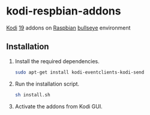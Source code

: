 # kodi-respbian-addons
[Kodi](https://kodi.wiki/view/HOW-TO:Install_Kodi_on_Raspberry_Pi) [19](https://kodi.tv/article/kodi-matrix-19-4-release/) addons on [Raspbian](https://www.raspberrypi.com/software/) [bullseye](https://www.raspberrypi.com/news/raspberry-pi-os-debian-bullseye/) environment

## Installation

1. Install the required dependencies.

   ```bash
   sudo apt-get install kodi-eventclients-kodi-send
   ```

2. Run the installation script.

   ```bash
   sh install.sh
   ```
2. Activate the addons from Kodi GUI.
